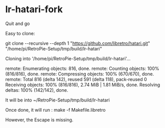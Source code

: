 # lr-hatari-fork
Quit and go



Easy to clone:


git clone --recursive --depth 1 "https://github.com/libretro/hatari.git" "/home/pi/RetroPie-Setup/tmp/build/lr-hatari"

Cloning into '/home/pi/RetroPie-Setup/tmp/build/lr-hatari'...

remote: Enumerating objects: 816, done.
remote: Counting objects: 100% (816/816), done.
remote: Compressing objects: 100% (670/670), done.
remote: Total 816 (delta 142), reused 591 (delta 118), pack-reused 0
Receiving objects: 100% (816/816), 2.74 MiB | 1.81 MiB/s, done.
Resolving deltas: 100% (142/142), done.

It will be into  ~/RetroPie-Setup/tmp/build/lr-hatari 

Once done, it will run : make -f Makefile.libretro 

However, the Escape is missing. 


